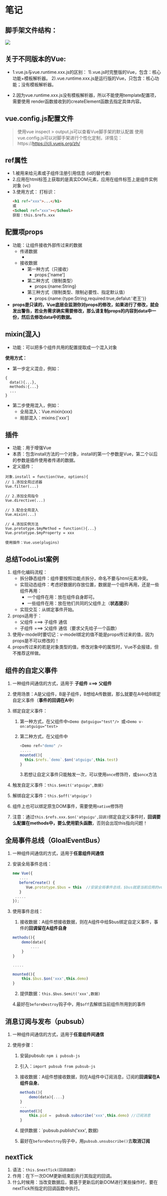# 笔记

## 脚手架文件结构：
![](01_src_分析脚手架\assets\tree.png)

## 关于不同版本的Vue:
- 1.vue.js与vue.runtime.xxx.js的区别：
         1).vue.js时完整版的Vue，包含：核心功能+模板解析器。
         2).vue.runtime.xxx.js是运行版的Vue，只包含：核心功能；没有模板解析器。

- 2.因为vue.runtime.xxx.js没有模板解析器，所以不能使用template配置项，需要使用
         render函数接收到的createElement函数去指定具体内容。

## vue.config.js配置文件
> 使用vue inspect > output.js可以查看Vue脚手架的默认配置
> 使用vue.config.js可以对脚手架进行个性化定制，详情见：https://https://cli.vuejs.org/zh/

## ref属性
- 1.被用来给元素或子组件注册引用信息 (id的替代者)
- 2.应用在html标签上获取的是真实DOM元素，应用在组件标签上是组件实例对象 (vc)
- 3.使用方式：
    打标识：
    ```html
    <h1 ref="xxx">...</h1>  
    或 
    <School ref="xxx"></School>
    获取：this.$refs.xxx
    ```

## 配置项props
- 功能：让组件接收外部传过来的数据
  - 传递数据
    - <Demo name="xxx"/>
  - 接收数据
    - 第一种方式（只接收）
      - props:['name']
    - 第二种方式（限制类型）
      - props:{name:String}
    - 第三种方式（限制类型、限制必要性、指定默认值）
      - props:{name:{type:String,required:true,defalut:'老王'}}
- **props是只读的，Vue底层会监测你对props的修改，如果进行了修改，就会发出警告，若业务需求确实需要修改，那么请复制props的内容到data中一份，然后去修改data中的数据。**


## mixin(混入)
- 功能：可以把多个组件共用的配置提取成一个混入对象

**使用方式：**
- 第一步定义混合，例如：
```script
{
  data(){...},
  methods:{...}
  ...
}
```
- 第二步使用混入，例如：
  - 全局混入：Vue.mixin(xxx)
  - 局部混入：mixins:['xxx']

## 插件

- 功能：用于增强Vue
- 本质：包含install方法的一个对象，install的第一个参数是Vue，第二个以后的参数是插件使用者传递的数据。
- 定义插件：
```script
对象.install = function(Vue, options){
// 1.添加全局过滤器
Vue.filter(...)

// 2.添加全局指令
Vue.directive(...)

// 3.配合全局混入
Vue.mixin(...)

// 4.添加实例方法
Vue.prototype.$myMethod = function(){...}
Vue.prototype.$myProperty = xxx

使用插件：Vue.use(plugins)
```

## 总结TodoList案例

1. 组件化编码流程：
   + 拆分静态组件：组件要按照功能点拆分，命名不要与html元素冲突。
   + 实现动态组件：考虑好数据的存放位置，数据是一个组件再用，还是一些组件再用：
     + 一个组件在用：放在组件自身即可。
     + 一些组件在用：放在他们共同的父组件上（**状态提示**）
   + 实现交互：从绑定事件开始。
2. props适用于：
   + 父组件 ===> 子组件 通信
   + 子组件 ===> 父组件 通信（要求父先给子一个函数）
3. 使用v-model时要切记：v-model绑定的值不能是props传过来的值，因为props是不可以修改的！
4. props传过来的若是对象类型的值，修改对象中的属性时，Vue不会报错，但不推荐这样做。

## 组件的自定义事件

1. 一种组件间通信的方式，适用于 **子组件 ===> 父组件**

2. 使用场景：A是父组件，B是子组件，B想给A传数据，那么就要在A中给B绑定自定义事件（**事件的回调在A中**）

3. 绑定自定义事件：

   1. 第一种方式，在父组件中`<Demo @atguigu="test"/> `或`<Demo v-on:atguigu="test>`

   2. 第二种方式，在父组件中

      ```js
      <Demo ref="demo" />
      .....
      mounted(){
      	this.$refs.`demo`.$on('atguigu',this.test)
      }
      ```

      3.若想让自定义事件只能触发一次，可以使用`once`修饰符，或`$once`方法

4. 触发自定义事件：`this.$emit('atguigu',数据)`

5. 解绑自定义事件：`this.$off('atguigu')`

6. 组件上也可以绑定原生DOM事件，需要使用`native`修饰符

7. 注意：通过`this.$refs.xxx.$on('atguigu',回调)`绑定自定义事件时，**回调要么配置在methods中，要么使用箭头函数**，否则会出现this指向问题！

## 全局事件总线（GloalEventBus）

1. 一种组件间通信的方式，适用于**任意组件间通信**

2. 安装全局事件总线：

   ```js
   new Vue({
      ....
      beforeCreate() {
         Vue.prototype.$bus = this  //安装全局事件总线，$bus就是当前应用的vm
      }
   	.....
   });
   ```

3. 使用事件总线：

   1. 接收数据：A组件想接收数据，则在A组件中给$bus绑定自定义事件，事件的**回调留在A组件自身**

   ```js
   methods(){
       demo(data){
           ....
       }
   }
   
   .....
   
   mounted(){
       this.$bus.$on('xxx',this.demo)
   }
   ```

   2. 提供数据：`this.$bus.$emit('xxx',数据)`

   4.最好在`beforeDestroy`钩子中，用`$off`去解绑当前组件所用到的事件

## 消息订阅与发布（pubsub）

1. 一种组件间通信的方式，适用于**任意组件间通信**

2. 使用步骤：

   1. 安装pubsub: `npm i pubsub-js`

   2. 引入：`import pubsub from pubsub-js`

   3. 接收数据：A组件想接收数据，则在A组件中订阅消息，订阅的**回调留在A组件自身**。

      ```js
      methods(){
          demo(data){....}
      }
      ...
      mounted(){
          this.pid =  pubsub.subscribe('xxx',this.demo) //订阅消息
      }
      ```

   4. 提供数据：`pubsub.publish('xxx', 数据)
   5. 最好在`beforeDestroy`钩子中，用`pubsub.unsubscribe()`去**取消订阅**

## nextTick

1. 语法：`this.$nextTick(回调函数)`
2. 作用：在下一次DOM更新结束后执行其指定的回调。
3. 什么时候用：当改变数据后，要基于更新后的新DOM进行某些操作时，要在nextTick所指定的回调函数中执行。







